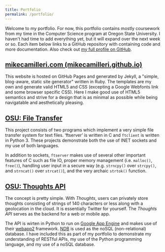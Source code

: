 ```yaml
---
title: Portfolio
permalink: /portfolio/
---
```


Welcome to my portfolio. For now, this portfolio contains mostly coursework from my time in the Computer Science program at Oregon State University. I haven't had time to add everything yet, but it will expand over the next week or so. Each item below links to a GitHub repository with containing code and more documentation. Also check out <a rel="me" href="https://github.com/mikecamilleri">my full profile on GitHub</a>.

## [mikecamilleri.com (mikecamilleri.github.io)](https://github.com/mikecamilleri/mikecamilleri.github.io)

This website is hosted on GitHub Pages and generated by Jekyll, a "simple, blog-aware, static site generator" written in Ruby. The templates are my own and generate valid HTML5 and CSS (excepting a Google Webfonts link and some browser specific CSS). Here I make good use of HTML5 semantics and strive for a design that is as minimal as possible while being navigatable and aesthetically pleasing. 

## [OSU: File Transfer](https://github.com/mikecamilleri/osu-filetransfer)

This project consists of two programs which implement a very simple file transfer system for text files. ‘ftserver’ is written in C and `ftclient` is written in Python 3. These projects demonstrate both the use of INET sockets and my use of both languages. 

In addition to sockets, `ftserver` makes use of several other important features of C such as file IO, proper memory management (i.e. `malloc()`, `free()`), handling user input in a secure way (e.g. `strncpy()` over `strcpy()`, and `strncat()` over `strcat()`), and the very archaic `strtok()` function.

## [OSU: Thoughts API](https://github.com/mikecamilleri/osu-thoughts-api)

The concept is pretty simple. With _Thoughts_, users can privately store thoughts consisting of strings of 140 characters or less along with a geolocation in the cloud. It is essentially Twitter for yourself. The _Thoughts API_ serves as the backend for a web or mobile app. 

The API is wirten in Python to run on [Google App Engine](https://cloud.google.com/appengine/docs) and makes use of their [webapp2](https://cloud.google.com/appengine/docs/python/tools/webapp2) framework. [NDB](https://cloud.google.com/appengine/docs/python/ndb/) is used as the noSQL (non-relational) database. I have included this as part of my portfolio to demonstrate my understanding of RESTful APIs, my use of the Python programming language, and my use of a noSQL database.

